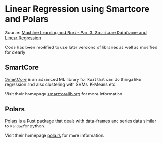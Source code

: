 # Linear Regression using Smartcore and Polars

Source: [Machine Learning and Rust - Part 3: Smartcore Dataframe and Linear Regression](https://levelup.gitconnected.com/machine-learning-and-rust-part-3-smartcore-dataframe-and-linear-regression-10451fdc2e60)

Code has been modified to use later versions of libraries as well as modified for clearly

## SmartCore

[SmartCore](https://docs.rs/smartcore/0.2.0/smartcore/) is an advanced ML library for Rust that can do things like regression and also clustering with SVMs, K-Means etc.

Visit their homepage [smartcorelib.org](https://smartcorelib.org/) for more information.

## Polars

[Polars](https://docs.rs/polars/0.14.2/polars/index.html) is a Rust package that deals with data-frames and series data similar to `Pandas`for python. 

Visit their homepage [pola.rs](https://www.pola.rs/) for more information.
